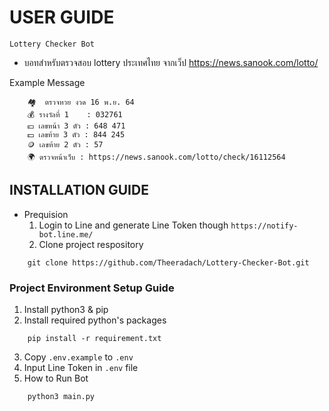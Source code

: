 # USER GUIDE

`Lottery Checker Bot`
- บอทสำหรับตรวจสอบ lottery ประเทศไทย จากเว็ป https://news.sanook.com/lotto/

Example Message
```
    🏘  ตรวจหวย งวด 16 พ.ย. 64
    💰 รางวัลที่ 1    : 032761
    💴 เลขหน้า 3 ตัว : 648 471
    💵 เลขท้าย 3 ตัว : 844 245
    🪙 เลขท้าย 2 ตัว : 57
    🌍 ตรวจหน้าเว็บ : https://news.sanook.com/lotto/check/16112564
```

## INSTALLATION GUIDE
- Prequision
  1. Login to Line and generate Line Token though `https://notify-bot.line.me/`
  2. Clone project respository 

```
    git clone https://github.com/Theeradach/Lottery-Checker-Bot.git
```

### Project Environment Setup Guide
1. Install python3 & pip
2. Install required python's packages

```
    pip install -r requirement.txt 
```

3. Copy `.env.example` to `.env`
4. Input Line Token in `.env` file 
5. How to Run Bot 

```
    python3 main.py
```